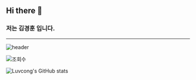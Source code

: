 ## Hi there 🐸
### 저는 김경훈 입니다.
---

![header](https://capsule-render.vercel.app/api?type=waving&color=timeGradient&text=Welcome%20to%20KIMXSIN'S%20GitHub%20🐸&animation=twinkling&fontSize=35&fontAlignY=40&fontAlign=38&height=250)

![조회수](https://hits.seeyoufarm.com/api/count/incr/badge.svg?url=https%3A%2F%2Fgithub.com%2Fkimxsin&count_bg=%2379C83D&title_bg=%23555555&icon=expertsexchange.svg&icon_color=%23E7E7E7&title=SIN&edge_flat=false)


![Luvcong's GitHub stats](https://github-readme-stats.vercel.app/api?username=Luvcong&count_private=true)

